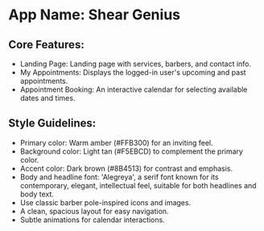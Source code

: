 # **App Name**: Shear Genius

## Core Features:

- Landing Page: Landing page with services, barbers, and contact info.
- My Appointments: Displays the logged-in user's upcoming and past appointments.
- Appointment Booking: An interactive calendar for selecting available dates and times.

## Style Guidelines:

- Primary color: Warm amber (#FFB300) for an inviting feel.
- Background color: Light tan (#F5EBCD) to complement the primary color.
- Accent color: Dark brown (#8B4513) for contrast and emphasis.
- Body and headline font: 'Alegreya', a serif font known for its contemporary, elegant, intellectual feel, suitable for both headlines and body text.
- Use classic barber pole-inspired icons and images.
- A clean, spacious layout for easy navigation.
- Subtle animations for calendar interactions.